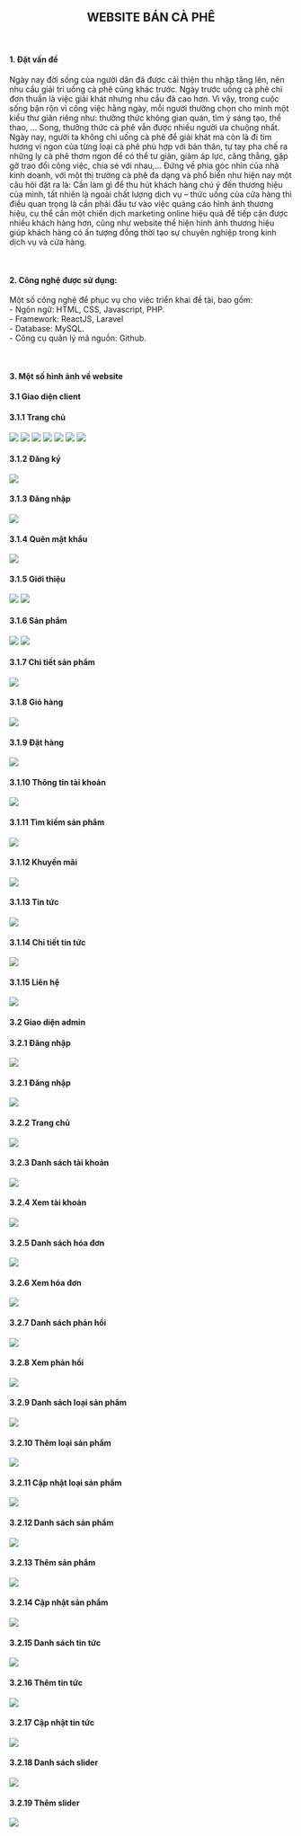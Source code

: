 <h2 align="center">WEBSITE BÁN CÀ PHÊ</h2>
<br>
<h4>1. Đặt vấn đề</h4>
<p>Ngày nay đời sống của người dân đã được cải thiện thu nhập tăng lên, nên nhu cầu giải trí uống cà phê cũng khác trước. Ngày trước uống cà phê chỉ đơn thuần là việc giải khát nhưng nhu cầu đã cao hơn. Vì vậy, trong cuộc sống bận rộn vì công việc hằng ngày, mỗi người thường chọn cho mình một kiểu thư giãn riêng như: thưởng thức không gian quán, tìm ý sáng tạo, thể thao, … Song, thưởng thức cà phê vẫn được nhiều người ưa chuộng nhất. Ngày nay, người ta không chỉ uống cà phê để giải khát mà còn là đi tìm hương vị ngon của từng loại cà phê phù hợp với bản thân, tự tay pha chế ra những ly cà phê thơm ngon để có thể tư giản, giảm áp lực, căng thẳng, gặp gỡ trao đổi công việc, chia sẻ với nhau,… Đứng về phía góc nhìn của nhà kinh doanh, với một thị trường cà phê đa dạng và phổ biến như hiện nay một câu hỏi đặt ra là: Cần làm gì để thu hút khách hàng chú ý đến thương hiệu của mình, tất nhiên là ngoài chất lượng dịch vụ – thức uống của cửa hàng thì điều quan trọng là cần phải đầu tư vào việc quảng cáo hình ảnh thương hiệu, cụ thể cần một chiến dịch marketing online hiệu quả để tiếp cận được nhiều khách hàng hơn, cũng như website thể hiện hình ảnh thương hiệu giúp khách hàng có ấn tượng đồng thời tạo sự chuyên nghiệp trong kinh dịch vụ và cửa hàng.</p>
<br>
<h4>2. Công nghệ được sử dụng:</h4>
<p>
Một số công nghệ để phục vụ cho việc triển khai đề tài, bao gồm: <br>
-	Ngôn ngữ: HTML, CSS, Javascript, PHP.<br>
-   Framework: ReactJS, Laravel<br>
-	Database: MySQL.<br>
-	Công cụ quản lý mã nguồn: Github.<br>
</p>

<br>
<h4>3. Một số hình ảnh về website</h4>
<h4>3.1 Giao diện client</h4>
<h4>3.1.1 Trang chủ</h4>
<img src="images/TC1.png" />
<img src="images/TC2.png" />
<img src="images/TC3.png" />
<img src="images/TC4.png" />
<img src="images/TC5.png" />
<img src="images/TC6.png" />
<img src="images/TC7.png" />
<h4>3.1.2 Đăng ký</h4>
<img src="images/DK.png" />
<h4>3.1.3 Đăng nhập</h4>
<img src="images/DN.png" />
<h4>3.1.4 Quên mật khẩu</h4>
<img src="images/QMK.png" />
<h4>3.1.5 Giới thiệu</h4>
<img src="images/GT1.png" />
<img src="images/GT2.png" />
<h4>3.1.6 Sản phẩm</h4>
<img src="images/SP1.png" />
<img src="images/SP2.png" />
<h4>3.1.7 Chi tiết sản phẩm</h4>
<img src="images/CTSP.png" />
<h4>3.1.8 Giỏ hàng</h4>
<img src="images/GH.png" />
<h4>3.1.9 Đặt hàng</h4>
<img src="images/DH.png" />
<h4>3.1.10 Thông tin tài khoản</h4>
<img src="images/TTTK.png" />
<h4>3.1.11 Tìm kiếm sản phẩm</h4>
<img src="images/TKSP.png" />
<h4>3.1.12 Khuyến mãi</h4>
<img src="images/KM.png" />
<h4>3.1.13 Tin tức</h4>
<img src="images/TT.png" />
<h4>3.1.14 Chi tiết tin tức</h4>
<img src="images/CTTT.png" />
<h4>3.1.15 Liên hệ</h4>
<img src="images/LH.png" />

<h4>3.2 Giao diện admin</h4>
<h4>3.2.1 Đăng nhập</h4>
<img src="images/DNAD.png" />
<h4>3.2.1 Đăng nhập</h4>
<img src="images/DNAD.png" />
<h4>3.2.2 Trang chủ</h4>
<img src="images/TCAD.png" />
<h4>3.2.3 Danh sách tài khoản</h4>
<img src="images/DSTK.png" />
<h4>3.2.4 Xem tài khoản</h4>
<img src="images/XTK.png" />
<h4>3.2.5 Danh sách hóa đơn</h4>
<img src="images/DSHD.png" />
<h4>3.2.6 Xem hóa đơn</h4>
<img src="images/XHD.png" />
<h4>3.2.7 Danh sách phản hồi</h4>
<img src="images/DSPH.png" />
<h4>3.2.8 Xem phản hồi</h4>
<img src="images/XPH.png" />
<h4>3.2.9 Danh sách loại sản phẩm</h4>
<img src="images/DSLSP.png" />
<h4>3.2.10 Thêm loại sản phẩm</h4>
<img src="images/TLSP.png" />
<h4>3.2.11 Cập nhật loại sản phẩm</h4>
<img src="images/CNLSP.png" />
<h4>3.2.12 Danh sách sản phẩm</h4>
<img src="images/DSSP.png" />
<h4>3.2.13 Thêm sản phẩm</h4>
<img src="images/TSP.png" />
<h4>3.2.14 Cập nhật sản phẩm</h4>
<img src="images/CNSP.png" />
<h4>3.2.15 Danh sách tin tức</h4>
<img src="images/DSTT.png" />
<h4>3.2.16 Thêm tin tức</h4>
<img src="images/TTT.png" />
<h4>3.2.17 Cập nhật tin tức</h4>
<img src="images/CNTT.png" />
<h4>3.2.18 Danh sách slider</h4>
<img src="images/DSSL.png" />
<h4>3.2.19 Thêm slider</h4>
<img src="images/TSL.png" />